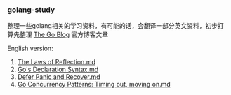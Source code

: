 ### golang-study
整理一些golang相关的学习资料，有可能的话，会翻译一部分英文资料，初步打算先整理 [The Go Blog](http://blog.golang.org/) 官方博客文章

English version:  
1. [The Laws of Reflection.md](https://github.com/derlio/golang-study/blob/master/en/The%20Laws%20of%20Reflection.md)  
2. [Go's Declaration Syntax.md](https://github.com/derlio/golang-study/blob/master/en/Go's%20Declaration%20Syntax.md)  
3. [Defer Panic and Recover.md](https://github.com/derlio/golang-study/blob/master/en/Defer%20Panic%20and%20Recover.md)
4. [Go Concurrency Patterns: Timing out, moving on.md](https://github.com/derlio/golang-study/blob/master/en/Go%20Concurrency%20Patterns:%20Timing%20out%2C%20moving%20on.md)
